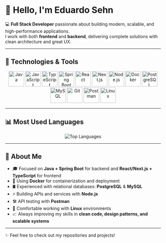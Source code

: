 # 👋 Hello, I'm Eduardo Sehn

💻 **Full Stack Developer** passionate about building modern, scalable, and high-performance applications.  
I work with both **frontend** and **backend**, delivering complete solutions with clean architecture and great UX.

---

## 🚀 Technologies & Tools

<p align="center">
  <img src="https://cdn.jsdelivr.net/gh/devicons/devicon/icons/java/java-original.svg" width="50" height="50" alt="Java"/>
  <img src="https://cdn.jsdelivr.net/gh/devicons/devicon/icons/javascript/javascript-original.svg" width="50" height="50" alt="JavaScript"/>
  <img src="https://cdn.jsdelivr.net/gh/devicons/devicon/icons/typescript/typescript-original.svg" width="50" height="50" alt="TypeScript"/>
  <img src="https://cdn.jsdelivr.net/gh/devicons/devicon/icons/spring/spring-original.svg" width="50" height="50" alt="Spring Boot"/>
  <img src="https://cdn.jsdelivr.net/gh/devicons/devicon/icons/react/react-original.svg" width="50" height="50" alt="React"/>
  <img src="https://cdn.jsdelivr.net/gh/devicons/devicon/icons/nextjs/nextjs-original.svg" width="50" height="50" alt="Next.js"/>
  <img src="https://cdn.jsdelivr.net/gh/devicons/devicon/icons/nodejs/nodejs-original.svg" width="50" height="50" alt="Node.js"/>
  <img src="https://cdn.jsdelivr.net/gh/devicons/devicon/icons/docker/docker-original.svg" width="50" height="50" alt="Docker"/>
  <img src="https://cdn.jsdelivr.net/gh/devicons/devicon/icons/postgresql/postgresql-original.svg" width="50" height="50" alt="PostgreSQL"/>
  <img src="https://cdn.jsdelivr.net/gh/devicons/devicon/icons/mysql/mysql-original.svg" width="50" height="50" alt="MySQL"/>
  <img src="https://cdn.jsdelivr.net/gh/devicons/devicon/icons/git/git-original.svg" width="50" height="50" alt="Git"/>
  <img src="https://cdn.jsdelivr.net/gh/devicons/devicon/icons/postman/postman-original.svg" width="50" height="50" alt="Postman"/>
  <img src="https://cdn.jsdelivr.net/gh/devicons/devicon/icons/linux/linux-original.svg" width="50" height="50" alt="Linux"/>
</p>

---

## 📊 Most Used Languages

<p align="center">
  <img src="https://github-readme-stats.vercel.app/api/top-langs/?username=EduardoSehn&layout=compact&langs_count=8&theme=dark" alt="Top Languages"/>
</p>

---

## 🌱 About Me

- 🎓 Focused on **Java + Spring Boot** for backend and **React/Next.js + TypeScript** for frontend  
- 🐳 Using **Docker** for containerization and deployment  
- 🛢 Experienced with relational databases: **PostgreSQL** & **MySQL**  
- ⚡ Building APIs and services with **Node.js**  
- 🛠 API testing with **Postman**  
- 🐧 Comfortable working with **Linux** environments  
- 📈 Always improving my skills in **clean code, design patterns, and scalable systems**

---
✨ Feel free to check out my repositories and projects!
